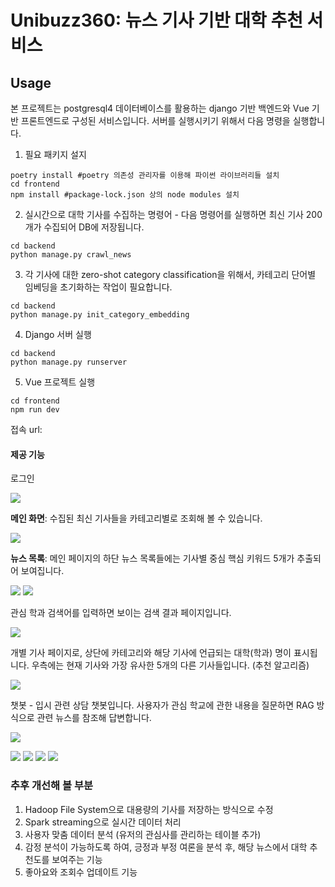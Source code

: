 # Unibuzz360: 뉴스 기사 기반 대학 추천 서비스

## Usage

본 프로젝트는 postgresql4 데이터베이스를 활용하는 django 기반 백엔드와 
Vue 기반 프론트엔드로 구성된 서비스입니다. 서버를 실행시키기 위해서 다음 명령을 실행합니다.

1. 필요 패키지 설지
```
poetry install #poetry 의존성 관리자를 이용해 파이썬 라이브러리들 설치
cd frontend
npm install #package-lock.json 상의 node modules 설치
```
2. 실시간으로 대학 기사를 수집하는 명령어 - 다음 명령어를 실행하면 최신 기사 200개가 수집되어 DB에 저장됩니다.
```
cd backend
python manage.py crawl_news
```
3. 각 기사에 대한 zero-shot category classification을 위해서, 카테고리 단어별 임베딩을 초기화하는 작업이 필요합니다.
```
cd backend
python manage.py init_category_embedding
```
4. Django 서버 실행 
```
cd backend
python manage.py runserver
```

5. Vue 프로젝트 실행
```
cd frontend
npm run dev
```
접속 url: 

#### 제공 기능

로그인

![](./imgs/login.png)

**메인 화면**: 수집된 최신 기사들을 카테고리별로 조회해 볼 수 있습니다.

![](./imgs/image.png)

**뉴스 목록**: 메인 페이지의 하단 뉴스 목록들에는 기사별 중심 핵심 키워드 5개가 추출되어 보여집니다.

![](./imgs/image%20(1).png)
![](./imgs/image%20(2).png)

관심 학과 검색어를 입력하면 보이는 검색 결과 페이지입니다.

![](./imgs/image%20(3).png)

개별 기사 페이지로, 상단에 카테고리와 해당 기사에 언급되는 대학(학과) 명이 표시됩니다. 우측에는 현재 기사와 가장 유사한 5개의 다른 기사들입니다. (추천 알고리즘)

![](./imgs/image%20(4).png)

챗봇 - 입시 관련 상담 챗봇입니다. 사용자가 관심 학교에 관한 내용을 질문하면 RAG 방식으로 관련 뉴스를 참조해 답변합니다.

![](./imgs/image%20(5).png)


![](./imgs/background.jpg)
![](./imgs/stack.jpg)
![](./imgs/data.jpg)
![](./imgs/conclusion.jpg)

### 추후 개선해 볼 부분
1. Hadoop File System으로 대용량의 기사를 저장하는 방식으로 수정
2. Spark streaming으로 실시간 데이터 처리
3. 사용자 맞춤 데이터 분석 (유저의 관심사를 관리하는 테이블 추가)
4. 감정 분석이 가능하도록 하여, 긍정과 부정 여론을 분석 후, 해당 뉴스에서 대학 추천도를 보여주는 기능
5. 좋아요와 조회수 업데이트 기능
